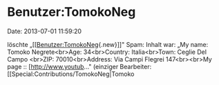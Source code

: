Benutzer:TomokoNeg
==================

Date: 2013-07-01 11:59:20

löschte
„\[\[[Benutzer:TomokoNeg](http://www.yacy-websuche.de/wiki/index.php?title=Benutzer:TomokoNeg&action=edit&redlink=1 "Benutzer:TomokoNeg (Seite nicht vorhanden)"){.new}\]\]"
Spam: Inhalt war: „My name: Tomoko Negrete\<br\>Age: 34\<br\>Country:
Italia\<br\>Town: Ceglie Del Campo \<br\>ZIP: 70010\<br\>Address: Via
Campi Flegrei 147\<br\>\<br\>My page :: \[http://www.youtub..."
(einziger Bearbeiter: \[\[Special:Contributions/TomokoNeg\|Tomoko
